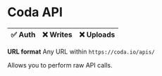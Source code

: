 # Coda API

| ✅ Auth | ❌ Writes | ❌ Uploads |
|---------|-----------|-----------|

**URL format** Any URL within `https://coda.io/apis/`

Allows you to perform raw API calls.
<!--
Automatically deals with pagination, just add `max_pages=N` to your URL (where N is the number of pages you want to fetch as a maximum).
Note this can incur up to N HTTP requests, depending on the size of the data.
-->